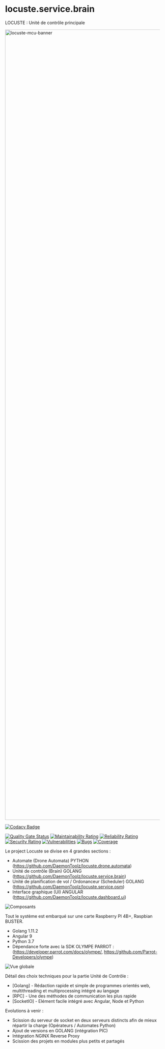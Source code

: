 # locuste.service.brain
LOCUSTE : Unité de contrôle principale

<img width="2575" alt="locuste-mcu-banner" src="https://user-images.githubusercontent.com/6602774/84285947-5a540800-ab3e-11ea-9fe2-1b9986c166b5.png">

[![Codacy Badge](https://app.codacy.com/project/badge/Grade/4d77818f7e8b4308b2ae76b581af6c07)](https://www.codacy.com/manual/axel.maciejewski/locuste.service.brain?utm_source=github.com&amp;utm_medium=referral&amp;utm_content=DaemonToolz/locuste.service.brain&amp;utm_campaign=Badge_Grade)

[![Quality Gate Status](https://sonarcloud.io/api/project_badges/measure?project=DaemonToolz_locuste.service.brain&metric=alert_status)](https://sonarcloud.io/dashboard?id=DaemonToolz_locuste.service.brain)
[![Maintainability Rating](https://sonarcloud.io/api/project_badges/measure?project=DaemonToolz_locuste.service.brain&metric=sqale_rating)](https://sonarcloud.io/dashboard?id=DaemonToolz_locuste.service.brain)
[![Reliability Rating](https://sonarcloud.io/api/project_badges/measure?project=DaemonToolz_locuste.service.brain&metric=reliability_rating)](https://sonarcloud.io/dashboard?id=DaemonToolz_locuste.service.brain)
[![Security Rating](https://sonarcloud.io/api/project_badges/measure?project=DaemonToolz_locuste.service.brain&metric=security_rating)](https://sonarcloud.io/dashboard?id=DaemonToolz_locuste.service.brain)
[![Vulnerabilities](https://sonarcloud.io/api/project_badges/measure?project=DaemonToolz_locuste.service.brain&metric=vulnerabilities)](https://sonarcloud.io/dashboard?id=DaemonToolz_locuste.service.brain)
[![Bugs](https://sonarcloud.io/api/project_badges/measure?project=DaemonToolz_locuste.service.brain&metric=bugs)](https://sonarcloud.io/dashboard?id=DaemonToolz_locuste.service.brain)
[![Coverage](https://sonarcloud.io/api/project_badges/measure?project=DaemonToolz_locuste.service.brain&metric=coverage)](https://sonarcloud.io/dashboard?id=DaemonToolz_locuste.service.brain)


Le project Locuste se divise en 4 grandes sections : 
* Automate (Drone Automata) PYTHON (https://github.com/DaemonToolz/locuste.drone.automata)
* Unité de contrôle (Brain) GOLANG (https://github.com/DaemonToolz/locuste.service.brain)
* Unité de planification de vol / Ordonanceur (Scheduler) GOLANG (https://github.com/DaemonToolz/locuste.service.osm)
* Interface graphique (UI) ANGULAR (https://github.com/DaemonToolz/locuste.dashboard.ui)

![Composants](https://user-images.githubusercontent.com/6602774/83644711-dcc65000-a5b1-11ea-8661-977931bb6a9c.png)

Tout le système est embarqué sur une carte Raspberry PI 4B+, Raspbian BUSTER.
* Golang 1.11.2
* Angular 9
* Python 3.7
* Dépendance forte avec la SDK OLYMPE PARROT : (https://developer.parrot.com/docs/olympe/, https://github.com/Parrot-Developers/olympe)


![Vue globale](https://user-images.githubusercontent.com/6602774/83644783-f10a4d00-a5b1-11ea-8fed-80c3b76f1b00.png)


Détail des choix techniques pour la partie Unité de Contrôle :

* [Golang] - Rédaction rapide et simple de programmes orientés web, multithreading et multiprocessing intégré au langage
* [RPC] - Une des méthodes de communication les plus rapide
* [SocketIO] - Elément facile intégré avec Angular, Node et Python

Evolutions à venir : 
* Scission du serveur de socket en deux serveurs distincts afin de mieux répartir la charge (Opérateurs / Automates Python)
* Ajout de versions en GOLANG (intégration PIC)
* Intégration NGINX Reverse Proxy 
* Scission des projets en modules plus petits et partagés
